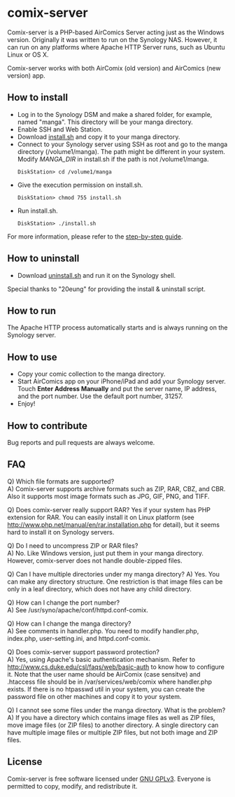 comix-server
============

Comix-server is a PHP-based AirComics Server acting just as the Windows
version. Originally it was written to run on the Synology NAS. However,
it can run on any platforms where Apache HTTP Server runs, such as
Ubuntu Linux or OS X.

Comix-server works with both AirComix (old version) and AirComics (new
version) app.


## How to install

- Log in to the Synology DSM and make a shared folder, for example,
  named "manga". This directory will be your manga directory.
- Enable SSH and Web Station.
- Download [install.sh](https://github.com/song31/comix-server/blob/master/install.sh) 
  and copy it to your manga directory.
- Connect to your Synology server using SSH as root and go to the manga 
  directory (/volume1/manga). The path might be different in your
  system. Modify *MANGA_DIR* in install.sh if the path is not /volume1/manga.   
  ```
  DiskStation> cd /volume1/manga
  ```
- Give the execution permission on install.sh.   
  ```
  DiskStation> chmod 755 install.sh
  ```
- Run install.sh.   
  ```
  DiskStation> ./install.sh
  ```
  
For more information, please refer to the [step-by-step guide](https://github.com/song31/comix-server/wiki/Step-by-Step-Configuration-Guide).  


## How to uninstall

- Download [uninstall.sh](https://github.com/song31/comix-server/blob/master/uninstall.sh) 
  and run it on the Synology shell.

Special thanks to "20eung" for providing the install & uninstall script.


## How to run

The Apache HTTP process automatically starts and is always running on
the Synology server.


## How to use

- Copy your comic collection to the manga directory.
- Start AirComics app on your iPhone/iPad and add your Synology server.
  Touch **Enter Address Manually** and put the server name, IP address, 
  and the port number.
  Use the default port number, 31257.
- Enjoy!


## How to contribute

Bug reports and pull requests are always welcome.


## FAQ

Q) Which file formats are supported?  
A) Comix-server supports archive formats such as ZIP, RAR, CBZ, and CBR.
   Also it supports most image formats such as JPG, GIF, PNG, and TIFF.

Q) Does comix-server really support RAR?
   Yes if your system has PHP extension for RAR. You can easily install 
   it on Linux platform (see <http://www.php.net/manual/en/rar.installation.php> 
   for detail), but it seems hard to install it on Synology servers.

Q) Do I need to uncompress ZIP or RAR files?  
A) No. Like Windows version, just put them in your manga directory.
   However, comix-server does not handle double-zipped files.

Q) Can I have multiple directories under my manga directory?
A) Yes. You can make any directory structure. 
   One restriction is that image files can be only in a leaf directory, 
   which does not have any child directory.

Q) How can I change the port number?  
A) See /usr/syno/apache/conf/httpd.conf-comix.

Q) How can I change the manga directory?  
A) See comments in handler.php. You need to modify handler.php, index.php, 
   user-setting.ini, and httpd.conf-comix.

Q) Does comix-server support password protection?  
A) Yes, using Apache's basic authentication mechanism. Refer to 
   <http://www.cs.duke.edu/csl/faqs/web/basic-auth> to know how to
   configure it. Note that the user name should be AirComix (case
   sensitve) and .htaccess file should be in /var/services/web/comix where
   handler.php exists. If there is no htpasswd util in your system, 
   you can create the password file on other machines and copy it to
   your system.
   
Q) I cannot see some files under the manga directory. What is the problem?   
A) If you have a directory which contains image files as well as ZIP files, 
   move image files (or ZIP files) to another directory. 
   A single directory can have multiple image files or multiple ZIP files, 
   but not both image and ZIP files.  


## License

Comix-server is free software licensed under [GNU GPLv3](http://www.gnu.org/licenses/gpl.txt). 
Everyone is permitted to copy, modify, and redistribute it.
